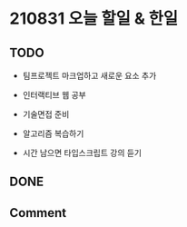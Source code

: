 # 210831 오늘 할일 & 한일

## TODO

- 팀프로젝트 마크업하고 새로운 요소 추가

- 인터랙티브 웹 공부

- 기술면접 준비

- 알고리즘 복습하기

- 시간 남으면 타입스크립트 강의 듣기

## DONE

## Comment
